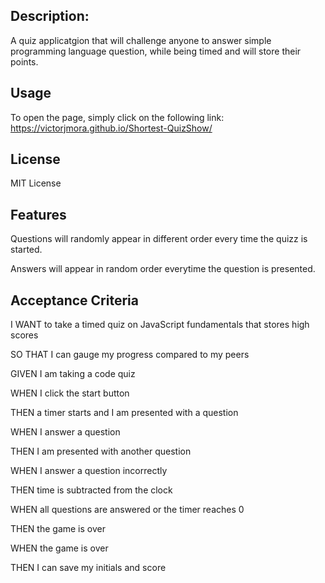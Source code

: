 ## Description:
A quiz applicatgion that will challenge anyone to answer simple programming language question, while being timed and will store their points.

## Usage
To open the page, simply click on the following link: https://victorjmora.github.io/Shortest-QuizShow/

## License
MIT License

## Features
Questions will randomly appear in different order every time the quizz is started.

Answers will appear in random order everytime the question is presented.

## Acceptance Criteria
I WANT to take a timed quiz on JavaScript fundamentals that stores high scores

SO THAT I can gauge my progress compared to my peers

GIVEN I am taking a code quiz

WHEN I click the start button

THEN a timer starts and I am presented with a question

WHEN I answer a question

THEN I am presented with another question

WHEN I answer a question incorrectly

THEN time is subtracted from the clock

WHEN all questions are answered or the timer reaches 0

THEN the game is over

WHEN the game is over

THEN I can save my initials and score
